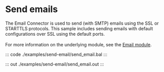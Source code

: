 # Send emails

The Email Connector is used to send (with SMTP) emails
using the SSL or STARTTLS protocols. This sample
includes sending emails with default configurations
over SSL using the default ports.<br/><br/>
For more information on the underlying module, 
see the [Email module](https://docs.central.ballerina.io/ballerina/email/latest/).


::: code ./examples/send-email/send_email.bal :::

::: out ./examples/send-email/send_email.out :::
